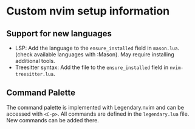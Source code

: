 # Custom nvim setup information

## Support for new languages
* LSP: Add the language to the `ensure_installed` field in `mason.lua`. (check available languages with :Mason). May require installing additional tools.
* Treesitter syntax: Add the file to the `ensure_installed` field in `nvim-treesitter.lua`.

## Command Palette
The command palette is implemented with Legendary.nvim and can be accessed with `<C-p>`.
All commands are defined in the `legendary.lua` file. New commands can be added there.

